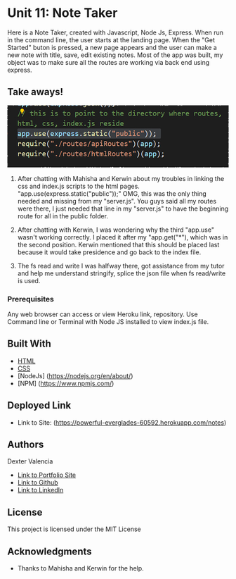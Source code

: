 # Unit 11: Note Taker

Here is a Note Taker, created with Javascript, Node Js, Express. When run in the command line, the user starts at the landing page. When the "Get Started" buton is pressed, a new page appears and the user can make a new note with title, save, edit existing notes. Most of the app was built, my object was to make sure all the routes are working via back end using express.

## Take aways! 
![Getting Started](images/routes.jpg)
1. After chatting with Mahisha and Kerwin about my troubles in linking the css and index.js scripts to the html pages. "app.use(express.static("public"));" OMG, this was the only thing needed and missing from my "server.js". You guys said all my routes were there, I just needed that line in my "server.js" to have the beginning route for all in the public folder. 
 
2. After chatting with Kerwin, I was wondering why the third "app.use" wasn't working correctly. I placed it after my "app.get("*"), which was in the second position. Kerwin mentioned that this should be placed last because it would take presidence and go back to the index file.

3. The fs read and write I was halfway there, got assistance from my tutor and help me understand stringify, splice the json file when fs read/write is used. 
  

### Prerequisites

Any web browser can access or view Heroku link, repository. Use Command line or Terminal with Node JS installed to view index.js file.

## Built With
* [HTML](https://developer.mozilla.org/en-US/docs/Web/HTML)
* [CSS](https://developer.mozilla.org/en-US/docs/Web/CSS)
* [NodeJs] (https://nodejs.org/en/about/)
* [NPM] (https://www.npmjs.com/)

## Deployed Link
* Link to Site: (https://powerful-everglades-60592.herokuapp.com/notes)


## Authors
Dexter Valencia 

- [Link to Portfolio Site](https://github.com/itsmedexter/unit11_Note-Taker)
- [Link to Github](https://github.com/itsmedexter)
- [Link to LinkedIn](https://www.linkedin.com/in/dextervalencia/)

## License

This project is licensed under the MIT License 

## Acknowledgments

* Thanks to Mahisha and Kerwin for the help.  
